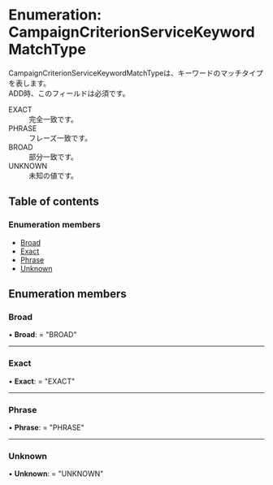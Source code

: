 # Enumeration: CampaignCriterionServiceKeywordMatchType


<div lang=\"ja\">CampaignCriterionServiceKeywordMatchTypeは、キーワードのマッチタイプを表します。<br> ADD時、このフィールドは必須です。</div>  <dl class=term>   <dt class=\"term__item\">EXACT</dt>   <dd class=\"term__desc\"><span lang=\"ja\">完全一致です。</span></dd>   <dt class=\"term__item\">PHRASE</dt>   <dd class=\"term__desc\"><span lang=\"ja\">フレーズ一致です。</span></dd>   <dt class=\"term__item\">BROAD</dt>   <dd class=\"term__desc\"><span lang=\"ja\">部分一致です。</span></dd>   <dt class=\"term__item\">UNKNOWN</dt>   <dd class=\"term__desc\"><span lang=\"ja\">未知の値です。</span></dd> </dl>

## Table of contents

### Enumeration members

- [Broad](campaigncriterionservicekeywordmatchtype.md#broad)
- [Exact](campaigncriterionservicekeywordmatchtype.md#exact)
- [Phrase](campaigncriterionservicekeywordmatchtype.md#phrase)
- [Unknown](campaigncriterionservicekeywordmatchtype.md#unknown)

## Enumeration members

### Broad

• **Broad**: = "BROAD"

___

### Exact

• **Exact**: = "EXACT"

___

### Phrase

• **Phrase**: = "PHRASE"

___

### Unknown

• **Unknown**: = "UNKNOWN"
